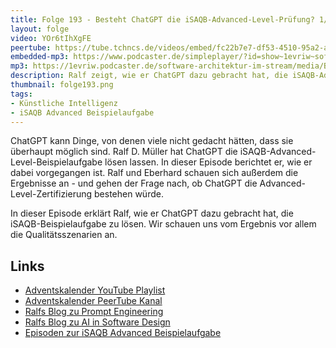 ```yaml
---
title: Folge 193 - Besteht ChatGPT die iSAQB-Advanced-Level-Prüfung? 1/x mit Ralf D. Müller
layout: folge
video: YOr6tIhXgFE
peertube: https://tube.tchncs.de/videos/embed/fc22b7e7-df53-4510-95a2-ac8691fd79e6
embedded-mp3: https://www.podcaster.de/simpleplayer/?id=show~1evriw~software-architektur-im-stream~pod-6fba79749df0339b38e585da9f&v=1702656512
mp3: https://1evriw.podcaster.de/software-architektur-im-stream/media/Besteht_ChatGPT_die_iSAQB-Advanced-Level-Pruefung_1_mit_Ralf_D-_Mueller.mp3
description: Ralf zeigt, wie er ChatGPT dazu gebracht hat, die iSAQB-Advanced-Beispielaufgabe zu lösen und wir schauen uns das Ergebnis an.
thumbnail: folge193.png
tags:
- Künstliche Intelligenz
- iSAQB Advanced Beispielaufgabe
---
```


ChatGPT kann Dinge, von denen viele nicht gedacht hätten, dass sie
überhaupt möglich sind. Ralf D. Müller hat ChatGPT die
iSAQB-Advanced-Level-Beispielaufgabe lösen lassen. In dieser Episode
berichtet er, wie er dabei vorgegangen ist. Ralf und Eberhard schauen
sich außerdem die Ergebnisse an - und gehen der Frage nach, ob ChatGPT
die Advanced-Level-Zertifizierung bestehen würde.

In dieser Episode erklärt Ralf, wie er ChatGPT dazu gebracht hat, die
iSAQB-Beispielaufgabe zu lösen. Wir schauen uns vom Ergebnis vor allem
die Qualitätsszenarien an.

## Links

* [Adventskalender YouTube Playlist](https://www.youtube.com/playlist?list=PLeXlULyOtEnd9MYxCeqDxvVQj0Q1_vGXS)
* [Adventskalender PeerTube Kanal](https://tube.tchncs.de/c/software_architektur_adventskalendar_2023/videos)
* [Ralfs Blog zu Prompt Engineering](https://techstories.dbsystel.de/blog/2023/2023-11-08-prompt-engineering.html)
* [Ralfs Blog zu AI in Software Design](https://techstories.dbsystel.de/blog/2023/2023-11-29-AI-in-Software-Design.html)
* [Episoden zur iSAQB Advanced Beispielaufgabe](https://software-architektur.tv/tags.html#iSAQB%20Advanced%20Beispielaufgabe)
